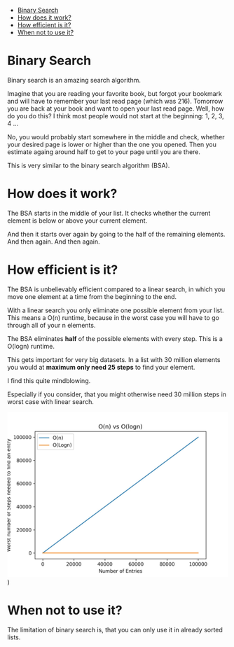- [Binary Search](#binary-search)
- [How does it work?](#how-does-it-work)
- [How efficient is it?](#how-efficient-is-it)
- [When not to use it?](#when-not-to-use-it)

# Binary Search

Binary search is an amazing search algorithm.

Imagine that you are reading your favorite book, but forgot your bookmark and will have to remember your last read page (which was 216).
Tomorrow you are back at your book and want to open your last read page.
Well, how do you do this? I think most people would not start at the beginning: 1, 2, 3, 4 ...

No, you would probably start somewhere in the middle and check, whether your desired page is lower or higher than the one you opened.
Then you estimate againg around half to get to your page until you are there.

This is very similar to the binary search algorithm (BSA).

# How does it work?

The BSA starts in the middle of your list. It checks whether the current element is below or above your current element.

And then it starts over again by going to the half of the remaining elements. And then again. And then again.

# How efficient is it?

The BSA is unbelievably efficient compared to a linear search, in which you move one element at a time from the beginning to the end.

With a linear search you only eliminate one possible element from your list. This means a O(n) runtime, because in the worst case you will have to go through all of your n elements.

The BSA eliminates **half** of the possible elements with every step. This is a O(logn) runtime.

This gets important for very big datasets. In a list with 30 million elements you would at **maximum only need 25 steps** to find your element.

I find this quite mindblowing.

Especially if you consider, that you might otherwise need 30 million steps in worst case with linear search.

![](runtime.jpg))

# When not to use it?

The limitation of binary search is, that you can only use it in already sorted lists.

